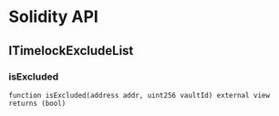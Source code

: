 # Solidity API

## ITimelockExcludeList

### isExcluded

```solidity
function isExcluded(address addr, uint256 vaultId) external view returns (bool)
```

